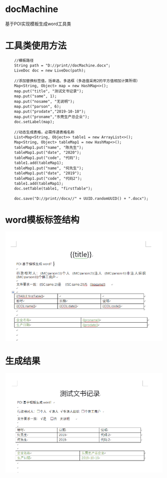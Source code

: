 # docMachine
基于POI实现模板生成word工具类


# 工具类使用方法
        //模板路径
        String path = "D://print//docMachine.docx";
        LiveDoc doc = new LiveDoc(path);
        
        //添加替换标签值，括单选、多选框（多选值采用2的平方值相加计算所得）
        Map<String, Object> map = new HashMap<>();
        map.put("title", "测试文书记录");
        map.put("same", 1);
        map.put("nosame", "无说明");
        map.put("parson", 6);
        map.put("prodate","2019-10-10");
        map.put("proname","东莞生产总企业");
        doc.setLabel(map);

        //动态生成表格，必需传递表格名称
        List<Map<String, Object>> table1 = new ArrayList<>();
        Map<String, Object> tableMap1 = new HashMap<>();
        tableMap1.put("name", "陈先生");
        tableMap1.put("date", "2020");
        tableMap1.put("code", "代码");
        table1.add(tableMap1);
        tableMap1.put("name", "何先生");
        tableMap1.put("date", "2019");
        tableMap1.put("code", "代码2");
        table1.add(tableMap1);
        doc.setTable(table1, "firstTable");

        doc.save("D://print//docx//" + UUID.randomUUID() + ".docx");


# word模板标签结构
![image](https://github.com/miracleren/docMachine/blob/master/README/baseword.png)

# 生成结果
![image](https://github.com/miracleren/docMachine/blob/master/README/succesword.png)

